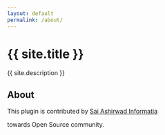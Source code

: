 ```yaml
---
layout: default
permalink: /about/
---
```

<div class="page-header">
	<h1>{{ site.title }}</h1>
	<p>
		{{ site.description }}
	</p>
</div>
<h2>About</h2>

<p>This plugin is contributed by <a href="{{ site.company_url }}">Sai Ashirwad Informatia</a></p> towards Open Source community. 